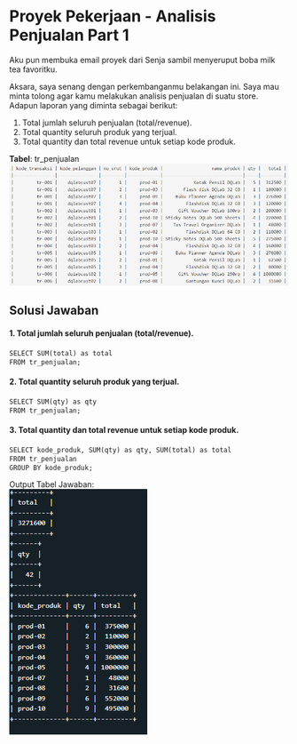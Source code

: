 # Proyek Pekerjaan - Analisis Penjualan Part 1

Aku pun membuka email proyek dari Senja sambil menyeruput boba milk tea favoritku.<br>

Aksara, saya senang dengan perkembanganmu belakangan ini. Saya mau minta tolong agar kamu melakukan analisis penjualan di suatu store. Adapun laporan yang diminta sebagai berikut:<br>

1. Total jumlah seluruh penjualan (total/revenue).
2. Total quantity seluruh produk yang terjual.
3. Total quantity dan total revenue untuk setiap kode produk.<br>

**Tabel**: tr_penjualan
![tabel-soal](tabel_soal1.png)

## Solusi Jawaban

#### 1. Total jumlah seluruh penjualan (total/revenue).

```
SELECT SUM(total) as total
FROM tr_penjualan;
```

#### 2. Total quantity seluruh produk yang terjual.

```
SELECT SUM(qty) as qty
FROM tr_penjualan;
```

#### 3. Total quantity dan total revenue untuk setiap kode produk.

```
SELECT kode_produk, SUM(qty) as qty, SUM(total) as total
FROM tr_penjualan
GROUP BY kode_produk;
```

Output Tabel Jawaban:<br>
![tabel-jawaban](tabel_jawaban1.png)
